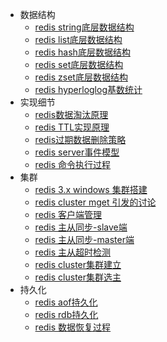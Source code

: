 * 数据结构
    * [redis string底层数据结构]()
    * [redis list底层数据结构]()
    * [redis hash底层数据结构]()
    * [redis set底层数据结构]()
    * [redis zset底层数据结构]()
    * [redis hyperloglog基数统计]()
* 实现细节
    * [redis数据淘汰原理]()
    * [redis TTL实现原理]()
    * [redis过期数据删除策略]()
    * [redis server事件模型]()
    * [redis 命令执行过程]()
* 集群 
    * [redis 3.x windows 集群搭建]()
    * [redis cluster mget 引发的讨论]()
    * [redis 客户端管理]()
    * [redis 主从同步-slave端]()
    * [redis 主从同步-master端]()
    * [redis 主从超时检测]()
    * [redis cluster集群建立]()
    * [redis cluster集群选主]()
* 持久化
    * [redis aof持久化]()
    * [redis rdb持久化]()
    * [redis 数据恢复过程]()